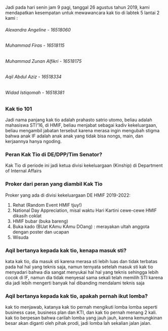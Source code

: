 Jadi pada hari senin jam 9 pagi, tanggal 26 agustus tahun 2019, kami mendapatkan kesempatan untuk mewawancara kak tio di labtek 5 lantai 2
kami :
###### Alexandra Angeline - 16518060
###### Muhammad Firas - 16518115
###### Muhammad Zunan Alfikri - 16518175
###### Aqil Abdul Aziz - 16518334
###### Widad Istiqomah - 16518381

### Kak tio 101
Jadi nama panjang kak tio adalah prahasto satrio utomo, beliau adalah mahasiswa STI'16, di HMIF, beliau menjabat sebagai kadiv kekeluargaan, beliau mengambil jabatan tersebut karena merasa ingin mengubah stigma bahwa anak IF adalah anak anak yang tidak bisa nongs, main, dan kerjaannya hanya ngoding. 

### Peran Kak Tio di DE/DPP/Tim Senator?
Kak Tio di periode ini jadi ketua divisi kekeluargaan (Kinship) di Department of Internal Affairs

### Proker dari peran yang diambil Kak Tio
Proker yang ada di divisi kekeluargaan DE HMIF 2019-2022:
1. Rehat (Random Event HMIF tjuy!)
2. National Day Appreciation, misal waktu Hari Kartini cewe-cewe HMIF dikasih coklat
3. HMIF bubar (buka bareng)
4. Buka kado (BUat KAmu KAmu DOang) : merayakan ultah anggota dengan poster dan ucapan
5. Wisuda


### Aqil bertanya kepada kak tio, kenapa masuk sti?
kata kak tio, dia masuk sti karena merasa sti lebih luas dan tidak terbatas pada hal hal yang teknis saja, namun ternyata setelah masuk sti kak tio menyadari bahwa dia sangat menyukai hal hal yang teknis sehingga lebih cocok di IF, namun dia tidak menyesal sama sekali telah memilih STI karena dia jadi lebih mengerti banyak hal dibanding mendalami teknis saja

### Aqil bertanya kepada kak tio, apakah pernah ikut lomba?
kak tio menjawab, katanya kak tio pernah mengikuti lomba lomba seperti business case, business plan dan KTI, dan kak tio pernah menang 2 kali. kak tio berpesan bahwa carilah lomba yang jauh jauh, karena kemungkinan besar akan diganti oleh pihak prodi, jadi lomba lah sekalian jalan jalan.

### 
